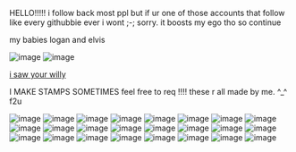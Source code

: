 HELLO!!!!! i follow back most ppl but if ur one of those accounts that follow like every githubbie ever i wont ;-; sorry. it boosts my ego tho so continue

my babies logan and elvis

![image](https://cdn.discordapp.com/attachments/741062019989635093/1141325455748759602/0MjIQNrDM6Pq4KAjgqetW5Ia9B7YfOpFYrHmAIwQTGytIxJmqwEPxfp9zvup0y82mfNKPaPMAzTTUX9tB2bP3Z2WVrpV5nEAAAAAElFTkSuQmCC.png) ![image](https://cdn.discordapp.com/attachments/741062019989635093/1141325456021409843/8HRdy3oMcYmTsAAAAASUVORK5CYII.png)

[i saw your willy](https://www.youtube.com/watch?v=z1n9Jly3CQ8)

I MAKE STAMPS SOMETIMES feel free to req !!!! these r all made by me. ^_^ f2u

![image](https://cdn.discordapp.com/attachments/741062019989635093/1178858979925971015/eccentric_party_night.gif?ex=6577acfa&is=656537fa&hm=2b2709df58b1340ff1c4fad60e870b21a3f791236595c9d844421e8e17e2cc9b&) ![image](https://cdn.discordapp.com/attachments/741062019989635093/1178858980311834634/twilight_pentagram.gif?ex=6577acfb&is=656537fb&hm=bfa2caa75d66561f2a6fad5774d54e212bd27cee0d4344f7bef0fa2f4af2d106&) ![image](https://cdn.discordapp.com/attachments/1055708347724218399/1178857535390892132/kuro_stamp.gif?ex=659c95a2&is=658a20a2&hm=cfd7463ae592fa4424ceddcb26bbc8675d0169264321f680607befd4bd7306c1&) ![image](https://media.discordapp.net/attachments/741062019989635093/1189019662697111613/kaijo_gang.gif?ex=659ca3da&is=658a2eda&hm=5dc4a108e003fe31351913da86bc163c0017efa194af8fa1655f58c5af206d29&=&width=126&height=71) ![image](https://media.discordapp.net/attachments/741062019989635093/1189019662390931517/kaijo_spade_queen.gif?ex=659ca3da&is=658a2eda&hm=de709aa36be364c49ae56f4a552f7da61423f49732a1a230545a248215cf6b3b&=&width=126&height=71) ![image](https://media.discordapp.net/attachments/741062019989635093/1189019662084755476/kaijo_gang_travel.gif?ex=659ca3da&is=658a2eda&hm=f436c9a3a65df95599a365de469680657a423e31d4e783ecba781f00a755fdf3&=&width=126&height=71) ![image](https://media.discordapp.net/attachments/741062019989635093/1140822045186347088/Untitled1381_20230815023802.png?ex=659ca3d3&is=658a2ed3&hm=a0f01fa477be7586b2bd24e104f3392f47ab448bb7d67d31ba67f445c642836a&=&format=webp&quality=lossless&width=123&height=70) ![image](https://media.discordapp.net/attachments/741062019989635093/1140822045870006363/Untitled1381_20230815023829.png?ex=659ca3d3&is=658a2ed3&hm=2e499cd05c370b7b9e4267e701d09c3551a08dfdc35d6eb90d3c024c9ef9cbbf&=&format=webp&quality=lossless&width=123&height=70) ![image](https://media.discordapp.net/attachments/741062019989635093/1140822046142644306/Untitled1381_20230815023846.png?ex=659ca3d3&is=658a2ed3&hm=621c1c368df37e5a931ef13e638ba175bcb09f3739513f9662758c8d31dc795d&=&format=webp&quality=lossless&width=123&height=70) ![image](https://media.discordapp.net/attachments/741062019989635093/1140823193339310080/Untitled1381_20230815024359.png?ex=65936a64&is=6580f564&hm=33285173ed68d82a402165059d7a8b18c5c806cd27b08b37f7a21227dcf1527e&=&format=webp&quality=lossless&width=123&height=70) ![image](https://media.discordapp.net/attachments/741062019989635093/1140822372354642033/Untitled1381_20230524204953.png?ex=659ca421&is=658a2f21&hm=ca5ea8d0189f9ae5592f40833c4a35f3141b0d9f1519a335f87c5e2307f3434b&=&format=webp&quality=lossless&width=123&height=70) ![image](https://media.discordapp.net/attachments/741062019989635093/1111018459174817792/Untitled1381_20230524205034.png?ex=6595ba92&is=65834592&hm=d1b124fd4a0180b91922c4b21ae9fed4bc809d7691c82e173b3ff5fab910f61e&=&format=webp&quality=lossless&width=123&height=70) ![image](https://cdn.discordapp.com/attachments/741062019989635093/1132366750491619478/Untitled1381_20230722184058.png?ex=659990b7&is=65871bb7&hm=3f8cfc86ede3ac568176948e8303ecef24d67d0b6209a81c27d262b92983decc&) ![image](https://cdn.discordapp.com/attachments/741062019989635093/1132364875134410924/Untitled1381_20230722183336.png?ex=65998ef8&is=658719f8&hm=2a3e63cb507ccb8762d521c39b3a5c8a0902aec605c63df1165e65f49b8301fa&) ![image](https://media.discordapp.net/attachments/741062019989635093/1107056545671421952/Untitled1381_20230513222651.png?ex=6599c5c0&is=658750c0&hm=0e1e9dafb306597529b9f4c758c261b741f2c007a210f4fb8af98e409a8efe39&=&format=webp&quality=lossless&width=123&height=70) ![image](https://media.discordapp.net/attachments/741062019989635093/1107056545923092630/Untitled1381_20230513222714.png?ex=6599c5c0&is=658750c0&hm=c60ac4338fa3965c79dec606d2d6907ff78315ac445fa0335994c95653ffff85&=&format=webp&quality=lossless&width=123&height=70) ![image](https://cdn.discordapp.com/attachments/741062019989635093/1103131803964936222/Untitled1381_20230503023127.png?ex=6594b90d&is=6582440d&hm=f90b9dc68650570a19e303785c2e1bfd8c9e0c448b3a88e21db4977f0dc7f06f&) ![image](https://cdn.discordapp.com/attachments/741062019989635093/1103131804212412476/Untitled1381_20230503023149.png?ex=6594b90d&is=6582440d&hm=243badc712c10780139213a38ed64106ec52357e2df338a4f5e9f1ac04d17b50&) ![image](https://cdn.discordapp.com/attachments/741062019989635093/1103059341264826438/Untitled1381_20230502214254.png?ex=65947590&is=65820090&hm=2dbbe67940810ddd0b5e73163a73d20b6ab71f6b13f88b4eb3e5f4fe975c7913&) ![image](https://cdn.discordapp.com/attachments/741062019989635093/1103059341529063555/Untitled1381_20230502214319.png?ex=65947590&is=65820090&hm=12d86c986f7ffdea5c8e819f41d0a7996fa0f73de4d05bcebbd7c0219d8c4023&) ![image](https://cdn.discordapp.com/attachments/741062019989635093/1103059341730402405/Untitled1381_20230502214342.png?ex=65947590&is=65820090&hm=745757e27374c3fad890d3fb3e537c322adaea6a8d1f67463f703d599491efa7&) ![image](https://cdn.discordapp.com/attachments/1055708347724218399/1196857098244464721/Untitled14.png?ex=65b92708&is=65a6b208&hm=f2df8bb86ca1f9c8124f3016060e0decbdcc81765acc2c8b0cd4dfbd724c38f7&) ![image](https://media.discordapp.net/attachments/741062019989635093/1140822046419472485/Untitled1381_20230815023903.png?ex=659ca3d3&is=658a2ed3&hm=1a49cf1a941553c9067cdd1c7f24e68d3fa48af0e77f241cd17e94321cab8419&=&format=webp&quality=lossless&width=123&height=70) ![image](https://media.discordapp.net/attachments/741062019989635093/1140822046750810193/Untitled1381_20230815023918.png?ex=659ca3d3&is=658a2ed3&hm=eaf0d0da6761991d27886114c08f5c1d25047c45be473b47f74eaa4656547110&=&format=webp&quality=lossless&width=123&height=70)
